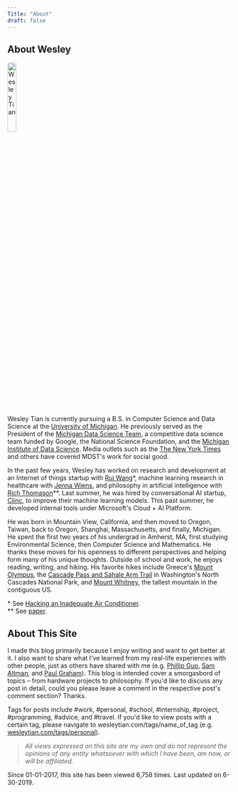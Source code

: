 ```yaml
---
Title: "About"
draft: false
---
```


## About Wesley

<img src="/me.jpg" alt="Wesley Tian"
        title="Me" style="width:20%;height:20%;border-radius:5px 25px" class="center"/>

Wesley Tian is currently pursuing a B.S. in Computer Science and Data Science at the [University of Michigan](https://umich.edu/). He previously served as the President of the [Michigan Data Science Team](https://www.mdst.club/), a competitive data science team funded by Google, the National Science Foundation, and the [Michigan Institute of Data Science](https://midas.umich.edu/). Media outlets such as the [The New York Times](https://www.nytimes.com/2017/03/27/us/flint-water-lead-pipes.html?_r=0) and others have covered MDST's work for social good.

In the past few years, Wesley has worked on research and development at an Internet of things startup with [Rui Wang](https://people.cs.umass.edu/~ruiwang/)&#42;, machine learning research in healthcare with [Jenna Wiens](http://www-personal.umich.edu/~wiensj/), and philosophy in artificial intelligence with [Rich Thomason](http://web.eecs.umich.edu/~rthomaso/)&#42;&#42;. Last summer, he was hired by conversational AI startup, [Clinc](https://clinc.com/), to improve their machine learning models. This past summer, he developed internal tools under Microsoft's Cloud + AI Platform.

He was born in Mountain View, California, and then moved to Oregon, Taiwan, back to Oregon, Shanghai, Massachusetts, and finally, Michigan. He spent the first two years of his undergrad in Amherst, MA, first studying Environmental Science, then Computer Science and Mathematics. He thanks these moves for his openness to different perspectives and helping form many of his unique thoughts. Outside of school and work, he enjoys reading, writing, and hiking. His favorite hikes include Greece's [Mount Olympus](https://www.alltrails.com/trail/greece/crete--3/mount-olympus-from-prionia-trailhead?u=i), the [Cascade Pass and Sahale Arm Trail](https://www.alltrails.com/trail/us/washington/cascade-pass-and-sahale-arm-trail--2) in Washington's North Cascades National Park, and [Mount Whitney](https://www.alltrails.com/trail/us/california/mount-whitney-via-mount-whitney-trail), the tallest mountain in the contiguous US.


&#42; See [Hacking an Inadequate Air Conditioner](https://wesleytian.github.io/2016/ac_hack/). <br>
&#42;&#42; See [paper](https://drive.google.com/file/d/1eWGKG3tjlNllsdLcThaYQGSemOWjcSg7/view).

## About This Site

I made this blog primarily because I enjoy writing and want to get better at it. I also want to share what I've learned from my real-life experiences with other people, just as others have shared with me (e.g. [Phillip Guo](www.pgbovine.net), [Sam Altman](blog.samaltman.com), and [Paul Graham](paulgraham.com)). This blog is intended cover a smorgasbord of topics – from hardware projects to philosophy. If you'd like to discuss any post in detail, could you please leave a comment in the respective post's comment section? Thanks.

Tags for posts include #work, #personal, #school, #internship, #project, #programming, #advice, and #travel. If you'd like to view posts with a certain tag, please navigate to wesleytian.com/tags/name_of_tag (e.g. [wesleytian.com/tags/personal](/tags/personal)).

> _All views expressed on this site are my own and do not represent the opinions of any entity whatsoever with which I have been, am now, or will be affiliated._

Since 01-01-2017, this site has been viewed 6,758 times. Last updated on 6-30-2019.
